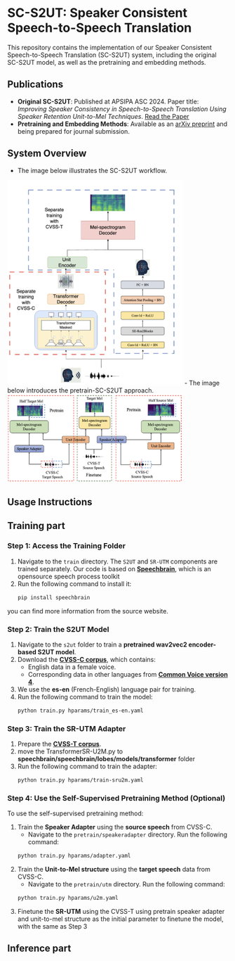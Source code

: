 
# SC-S2UT: Speaker Consistent Speech-to-Speech Translation

This repository contains the implementation of our Speaker Consistent Speech-to-Speech Translation (SC-S2UT) system, including the original SC-S2UT model, as well as the pretraining and embedding methods.

## Publications
- **Original SC-S2UT**: Published at APSIPA ASC 2024. Paper title: *Improving Speaker Consistency in Speech-to-Speech Translation Using Speaker Retention Unit-to-Mel Techniques*. [Read the Paper](http://www.apsipa2024.org/files/papers/97.pdf)
- **Pretraining and Embedding Methods**: Available as an [arXiv preprint](http://www.apsipa2024.org/files/papers/97.pdf) and being prepared for journal submission.

## System Overview
- The image below illustrates the SC-S2UT workflow.
<img src="figure/structure.png" alt="Speaker Retention Unit-to-Mel based Speaker Consistency S2UT System Workflow Overview" width="400">
- The image below introduces the pretrain-SC-S2UT approach.
<img src="figure/pretrain.png" alt="Illustration of the workflow for the Self-Supervised Pretrain and Finetune" width="400">

## Usage Instructions
## Training part


### Step 1: Access the Training Folder
1. Navigate to the `train` directory. The `S2UT` and `SR-UTM` components are trained separately.
Our code is based on  **[Speechbrain](https://github.com/speechbrain/speechbrain)**, which is an opensource speech process toolkit
2. Run the following command to install it:
   ```bash
   pip install speechbrain
you can find more information from the source website.

### Step 2: Train the S2UT Model
1. Navigate to the `s2ut` folder to train a **pretrained wav2vec2 encoder-based S2UT model**.
2. Download the **[CVSS-C corpus](https://github.com/google-research-datasets/cvss)**, which contains:
   - English data in a female voice.
   - Corresponding data in other languages from **[Common Voice version 4](https://commonvoice.mozilla.org/en/datasets)**.
3. We use the **es-en** (French-English) language pair for training.
4. Run the following command to train the model:
   ```bash
   python train.py hparams/train_es-en.yaml

### Step 3: Train the SR-UTM Adapter
1. Prepare the **[CVSS-T corpus](https://github.com/google-research-datasets/cvss?tab=readme-ov-file)**.
2. move the TransformerSR-U2M.py to **speechbrain/speechbrain/lobes/models/transformer** folder
3. Run the following command to train the adapter:
   ```bash
   python train.py hparams/train-sru2m.yaml

### Step 4: Use the Self-Supervised Pretraining Method (Optional)
To use the self-supervised pretraining method:
1. Train the **Speaker Adapter** using the **source speech** from CVSS-C.
   - Navigate to the `pretrain/speakeradapter` directory. Run the following command:
   ```bash
   python train.py hparams/adapter.yaml
2. Train the **Unit-to-Mel structure** using the **target speech** data from CVSS-C.
   - Navigate to the `pretrain/utm` directory. Run the following command:
   ```bash
   python train.py hparams/u2m.yaml
3. Finetune the **SR-UTM** using the CVSS-T
   using pretrain speaker adapter and unit-to-mel structure as the initial parameter to finetune the model, with the same as Step 3

## Inference part
